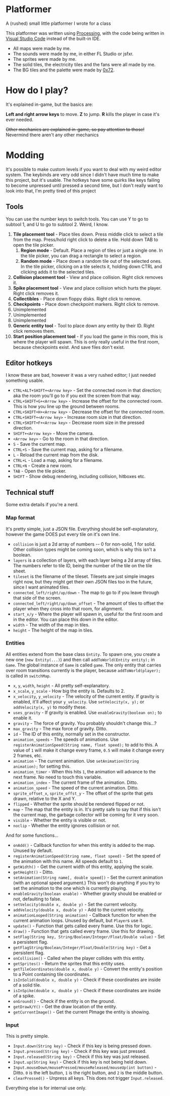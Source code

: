 # Platformer
A (rushed) small little platformer I wrote for a class

This platformer was written using [Processing](https://processing.org/), with the code being written in [Visual Studio Code](https://code.visualstudio.com/) instead of the built-in IDE.

* All maps were made by me.
* The sounds were made by me, in either FL Studio or jsfxr.
* The sprites were made by me.
* The solid tiles, the electricity tiles and the fans were all made by me.
* The BG tiles and the palette were made by [0x72](https://0x72.itch.io/16x16-industrial-tileset).

# How do I play?
It's explained in-game, but the basics are:

**Left and right arrow keys** to move. **Z** to jump. **R** kills the player in case it's ever needed.

~~Other mechanics are explained in-game, so pay attention to those!~~ Nevermind there aren't any other mechanics

# Modding
It's possible to make custom levels if you want to deal with my weird editor system. The keybinds are very odd since I didn't have much time to make this project, but it's usable. The hotkeys have some quirks like keys failing to become unpressed until pressed a second time, but I don't really want to look into that, I'm pretty tired of this project

## Tools
You can use the number keys to switch tools. You can use Y to go to subtool 1, and U to go to subtool 2. Weird, I know.

1. **Tile placement tool** - Place tiles down. Press middle click to select a tile from the map. Press/hold right click to delete a tile. Hold down TAB to open the tile picker.
    1. **Region mode** - Default. Place a region of tiles or just a single one. In the tile picker, you can drag a rectangle to select a region.
    2. **Random mode** - Place down a random tile out of the selected ones. In the tile picker, clicking on a tile selects it, holding down CTRL and clicking adds it to the selected tiles.
2. **Collision placement tool** - View and place collision. Right click removes it.
3. **Spike placement tool** - View and place collision which hurts the player. Right click removes it.
4. **Collectibles** - Place down floppy disks. Right click to remove.
5. **Checkpoints** - Place down checkpoint markers. Right click to remove.
6. Unimplemented
7. Unimplemented
8. Unimplemented
9. **Generic entity tool** - Tool to place down any entity by their ID. Right click removes them.
10. **Start position placement tool** - If you load the game in this room, this is where the player will spawn. This is only really useful in the first room, because checkpoints exist. And save files don't exist.

## Editor hotkeys

I know these are bad, however it was a very rushed editor; I just needed something usable.

* `CTRL+ALT+SHIFT+<Arrow key>` - Set the connected room in that direction; aka the room you'll go to if you exit the screen from that way.
* `CTRL+SHIFT+G+<Arrow key>` - Increase the offset for the connected room. This is how you line up the ground between rooms.
* `CTRL+SHIFT+H+<Arrow key>` - Decrease the offset for the connected room.
* `CTRL+SHIFT+<Arrow key>` - Increase room size in that direction.
* `CTRL+SHIFT+F+<Arrow key>` - Decrease room size in the pressed direction.
* `SHIFT+<Arrow key>` - Move the camera.
* `<Arrow key>` - Go to the room in that direction.
* `S` - Save the current map.
* `CTRL+S` - Save the current map, asking for a filename.
* `L` - Reload the current map from the disk.
* `CTRL+L` - Load a map, asking for a filename.
* `CTRL+N` - Create a new room.
* `TAB` - Open the tile picker.
* `SHIFT` - Show debug rendering, including collision, hitboxes etc.

## Technical stuff
Some extra details if you're a nerd.

### Map format
It's pretty simple, just a JSON file. Everything should be self-explanatory, however the game DOES put every tile on it's own line.

* `collision` is just a 2d array of numbers -- 0 for non-solid, 1 for solid. Other collision types might be coming soon, which is why this isn't a boolean.
* `layers` is a collection of layers, with each layer being a 2d array of tiles. The numbers refer to tile ID, being the number of the tile on the tile sheet.
* `tileset` is the filename of the tileset. Tilesets are just simple images right now, but they might get their own JSON files too in the future, since I want animated tiles.
* `connected_left/right/up/down` - The map to go to if you leave through that side of the screen.
* `connected_left/right/up/down_offset` - The amount of tiles to offset the player when they cross into that room, for alignment.
* `start_x/y` - Where the player will spawn in, useful for the first room and in the editor. You can place this down in the editor.
* `width` - The width of the map in tiles.
* `height` - The height of the map in tiles.

### Entities
All entities extend from the base class `Entity`. To spawn one, you create a new one (`new Entity(...)`) and then call `addToWorld(Entity entity);` in `Game`. The global instance of `Game` is called `game`. The only entity that carries over room transitions currently is the player, because `addToWorld(player);` is called in `switchMap`.

* `x`, `y`, `width`, `height` - All pretty self-explanatory.
* `x_scale`, `y_scale` - How big the entity is. Defaults to 2.
* `x_velocity`, `y_velocity` - The velocity of the current entity. If gravity is enabled, it'll affect your `y_velocity`. Use `setVelocity(x, y);` or `addVelocity(x, y)` to modify these.
* `uses_gravity` - If gravity is enabled. Use `enableGravity(boolean on);` to enable it.
* `gravity` - The force of gravity. You probably shouldn't change this...?
* `max_gravity` - The max force of gravity. Ditto.
* `id` - The ID of this entity, normally set in the constructor.
* `animation_speeds` - The speeds of animations. Use `registerAnimationSpeed(String name, float speed);` to add to this. A value of `1` will make it change every frame, `0.5` will make it change every 2 frames, etc.
* `animation` - The current animation. Use `setAnimation(String animation);` for setting this.
* `animation_timer` - When this hits `1`, the animation will advance to the next frame. No need to touch this variable.
* `animation_index` - The current frame of the animation. Ditto.
* `animation_speed` - The speed of the current animation. Ditto.
* `sprite_offset_x`, `sprite_offst_y` - The offset of the sprite that gets drawn, relative to the X and Y.
* `flipped` - Whether the sprite should be rendered flipped or not.
* `map` - The map that the entity is in. It's pretty safe to say that if this isn't the current map, the garbage collector will be coming for it very soon.
* `visible` - Whether the entity is visible or not.
* `noclip` - Whether the entity ignores collision or not.

And for some functions...

* `onAdd()` - Callback function for when this entity is added to the map. Unused by default.
* `registerAnimationSpeed(String name, float speed)` - Set the speed of the animation with this name. All speeds default to `1`.
* `getWidth()` - Get the current width of this entity, applying the scale.
* `getHeight()` - Ditto.
* `setAnimation(String name[, double speed])` - Set the current animation (with an optional speed argument.) This won't do anything if you try to set the animation to the one which is currently playing.
* `enableGravity(boolean enable)` - Whether gravity should be enabled or not, defaulting to false.
* `setVelocity(double x, double y)` - Set the current velocity.
* `addVelocity(double x, double y)` - Add to the current velocity.
* `animationLooped(String animation)` - Callback function for when the current animation loops. Unused by default, but `Player`s use it.
* `update()` - Function that gets called every frame. Use this for logic.
* `draw()` - Function that gets called every frame. Use this for drawing.
* `setFlag(String key, String/Boolean/Integer/Float/Double value)` - Set a persistent flag.
* `getFlagString/Boolean/Integer/Float/Double(String key)` - Get a persistent flag.
* `onCollision()` - Called when the player collides with this entity.
* `getSprites()` - Return the sprites that this entity uses.
* `getTileCoordinates(double x, double y)` - Convert the entity's position to a Point containing tile coordinates.
* `isInSolid(double x, double y)` - Check if these coordinates are inside of a solid tile.
* `isInSpike(double x, double y)` - Check if these coordinates are inside of a spike. 
* `onGround()` - Check if the entity is on the ground.
* `getDrawX/Y()` - Get the draw location of the entity.
* `getCurrentImage()` - Get the current PImage the entity is showing.

### Input
This is pretty simple.

* `Input.down(String key)` - Check if this key is being pressed down.
* `Input.pressed(String key)` - Check if this key was just pressed.
* `Input.released(String key)` - Check if this key was just released.
* `Input.up(String key)` - Check if this key is not being held down.
* `Input.mouseDown/mousePressed/mouseReleased/mouseUp(int button)` - Ditto. `0` is the left button, `1` is the right button, and `2` is the middle button.
* `clearPressed()` - Unpress all keys. This does not trigger `Input.released`.

Everything else is for internal use only.


